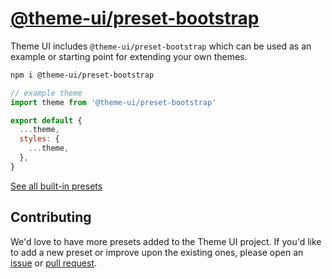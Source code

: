 # [@theme-ui/preset-bootstrap](https://theme-ui.com/presets/bootstrap)

Theme UI includes `@theme-ui/preset-bootstrap` which can be used as an example or
starting point for extending your own themes.

```sh
npm i @theme-ui/preset-bootstrap
```

```jsx
// example theme
import theme from '@theme-ui/preset-bootstrap'

export default {
  ...theme,
  styles: {
    ...theme,
  },
}
```

[See all built-in presets][demo]

## Contributing

We'd love to have more presets added to the Theme UI project.
If you'd like to add a new preset or improve upon the existing ones, please open an [issue][] or [pull request][].

[issue]: https://github.com/system-ui/theme-ui/issues
[pull request]: https://github.com/system-ui/theme-ui/pulls

[demo]: https://theme-ui.com/demo
